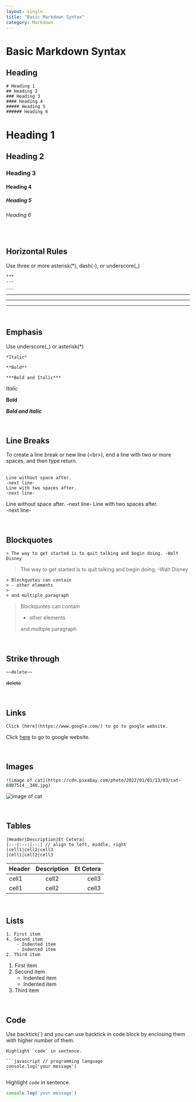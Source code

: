 ```yaml
---
layout: single
title: "Basic Markdown Syntax"
category: Markdown
---
```

# Basic Markdown Syntax

## Heading
```
# Heading 1
## Heading 2
### Heading 3
#### Heading 4
##### Heading 5
###### Heading 6
```

# Heading 1
## Heading 2
### Heading 3
#### Heading 4
##### Heading 5
###### Heading 6

<br>

## Horizontal Rules
Use three or more asterisk(*), dash(-), or underscore(_)
```
***
---
___
```

***
---
___

<br>

## Emphasis
Use underscore(_) or asterisk(*)
```
*Italic*

**Bold**   

***Bold and Italic***
```

*Italic*

**Bold**   

***Bold and Italic***

<br>

## Line Breaks
To create a line break or new line (\<br>), end a line with two or more spaces, and then type return.  
<br>
```
Line without space after.
-next line-
Line with two spaces after.  
-next line-
```
Line without space after.
-next line-
Line with two spaces after.  
-next line-

<br>

## Blockquotes
```
> The way to get started is to quit talking and begin doing. -Walt Disney
```
> The way to get started is to quit talking and begin doing. -Walt Disney

```
> Blockquotes can contain
> - other elements
>
> and multiple paragraph
```

> Blockquotes can contain
> - other elements
>
> and multiple paragraph

<br>

## Strike through
```
~~delete~~
```
~~delete~~

<br>

## Links
```
Click [here](https://www.google.com/) to go to google website.
```
Click [here](https://www.google.com/) to go to google website.

<br>

## Images
```
![image of cat](https://cdn.pixabay.com/photo/2022/01/01/13/03/cat-6907514__340.jpg)
```
![image of cat](https://cdn.pixabay.com/photo/2022/01/01/13/03/cat-6907514__340.jpg)

<br>

## Tables
```
|Header|Description|Et Cetera|
|:--|:--:|--:| // align to left, middle, right
|cell1|cell2|cell3
|cell1|cell2|cell3
```

|Header|Description|Et Cetera|
|:--|:--:|--:|
|cell1|cell2|cell3
|cell1|cell2|cell3

<br>

## Lists
```
1. First item
4. Second item
    - Indented item
    - Indented item
2. Third item
```
1. First item
4. Second item
    - Indented item
    - Indented item
2. Third item

<br>

## Code
Use backtick(`) and you can use backtick in code block by enclosing them with higher number of them.

````
Highlight `code` in sentence.

```javascript // programming language
console.log('your message')
```
````
Highlight `code` in sentence.

```javascript
console.log('your message')
```